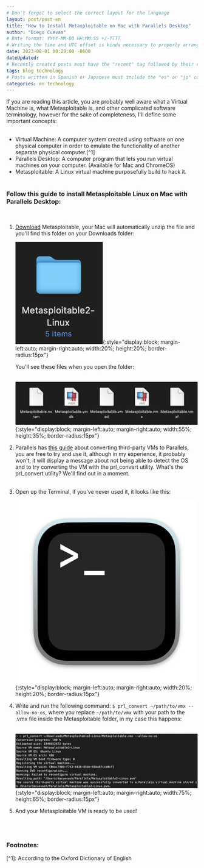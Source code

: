 ```yaml
---
# Don't forget to select the correct layout for the language
layout: post/post-en
title: "How to Install Metasploitable on Mac with Parallels Desktop"
author: "Diego Cuevas"
# Date format: YYYY-MM-DD HH:MM:SS +/-TTTT
# Writing the time and UTC offset is kinda necessary to properly arrange the posts in their respective indexes
date: 2023-08-01 00:20:00 -0600
dateUpdated: 
# Recently created posts most have the "recent" tag followed by their category in the "tags" variable. Remove "recent" after a while
tags: blog technology
# Posts written in Spanish or Japanese must include the "es" or "jp" category respectively AS THE FIRST one listed. Then write its normal category
categories: en technology
---
```


If you are reading this article, you are probably well aware what a Virtual Machine is, what Metasploitable is, and other complicated software terminology, however for the sake of completeness, I'll define some important concepts:
<br><br>

* Virtual Machine: A computer system created using software on one physical computer in order to emulate the functionality of another separate physical computer.[^1]
* Parallels Desktop: A computer program that lets you run virtual machines on your computer. (Available for Mac and ChromeOS)
* Metasploitable: A Linux virtual machine purposefully build to hack it.
<br><br>

<h3> Follow this guide to install Metasploitable Linux on Mac with Parallels Desktop: </h3>
<br>

1. [Download][metasploitable-download] Metasploitable, your Mac will automatically unzip the file and you'll find this folder on your Downloads folder:

    ![Metasploitable folder](/assets/img/blog/technology/metasploitable-guide/metasploitable-folder.png){:style="display:block; margin-left:auto; margin-right:auto; width:20%; height:20%; border-radius:15px"}<br>

    You'll see these files when you open the folder: <br><br>

    ![Metasploitble folder, inside](/assets/img/blog/technology/metasploitable-guide/metasploitable-folder-inside.png){:style="display:block; margin-left:auto; margin-right:auto; width:55%; height:35%; border-radius:15px"}<br>

2. Parallels has [this guide][parallels-guide] about converting third-party VMs to Parallels, you are free to try and use it, although in my experience, it probably won't, it will display a message about not being able to detect the OS and to try converting the VM with the prl_convert utility. What's the prl_convert utility? We'll find out in a moment. <br><br>

3. Open up the Terminal, if you've never used it, it looks like this: <br>

    ![Terminal Icon](/assets/img/blog/technology/terminal-guide/terminal.icon.png){:style="display:block; margin-left:auto; margin-right:auto; width:20%; height:20%; border-radius:15px"}

4. Write and run the following command: ``$ prl_convert ~/path/to/vmx --allow-no-os``, where you replace ``~/path/to/vmx`` with your path to the .vmx file inside the Metasploitable folder, in my case this happens: <br><br>

    ![command-run](/assets/img/blog/technology/metasploitable-guide/prl_convert-command-run.png){:style="display:block; margin-left:auto; margin-right:auto; width:75%; height:65%; border-radius:15px"} <br>

5. And your Metasploitable VM is ready to be used!

<br><br>

<h3> Footnotes: </h3>
[^1]: According to the Oxford Dictionary of English


[metasploitable-download]: https://information.rapid7.com/download-metasploitable-2017.html?LS=1631875&CS=web
[parallels-guide]: https://kb.parallels.com/en/124491
